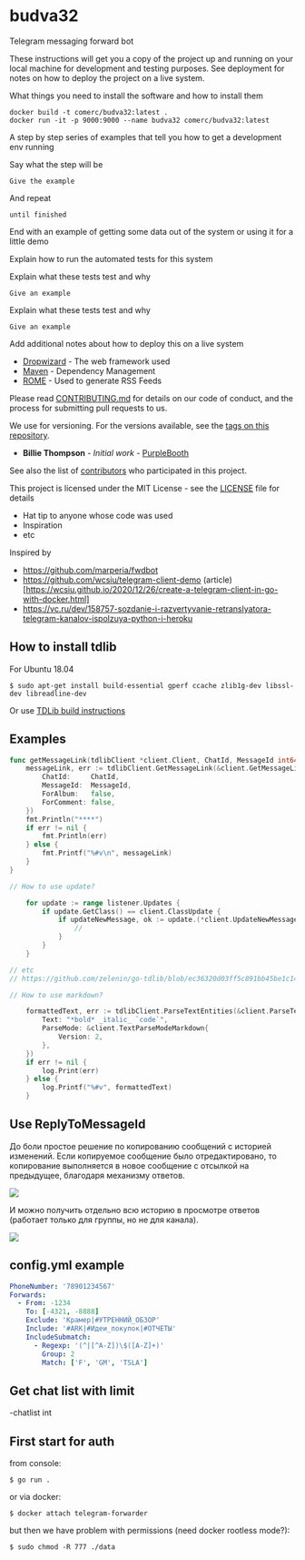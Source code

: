 # budva32

Telegram messaging forward bot

These instructions will get you a copy of the project up and running on your local machine for development and testing purposes. See deployment for notes on how to deploy the project on a live system.

What things you need to install the software and how to install them

```commandline
docker build -t comerc/budva32:latest .
docker run -it -p 9000:9000 --name budva32 comerc/budva32:latest
```

A step by step series of examples that tell you how to get a development env running

Say what the step will be

```
Give the example
```

And repeat

```
until finished
```

End with an example of getting some data out of the system or using it for a little demo

Explain how to run the automated tests for this system

Explain what these tests test and why

```
Give an example
```

Explain what these tests test and why

```
Give an example
```

Add additional notes about how to deploy this on a live system

- [Dropwizard](http://www.dropwizard.io/1.0.2/docs/) - The web framework used
- [Maven](https://maven.apache.org/) - Dependency Management
- [ROME](https://rometools.github.io/rome/) - Used to generate RSS Feeds

Please read [CONTRIBUTING.md](https://gist.github.com/PurpleBooth/b24679402957c63ec426) for details on our code of conduct, and the process for submitting pull requests to us.

We use for versioning. For the versions available, see the [tags on this repository](https://github.com/your/project/tags).

- **Billie Thompson** - _Initial work_ - [PurpleBooth](https://github.com/PurpleBooth)

See also the list of [contributors](https://github.com/your/project/contributors) who participated in this project.

This project is licensed under the MIT License - see the [LICENSE](LICENSE) file for details

- Hat tip to anyone whose code was used
- Inspiration
- etc

Inspired by

- https://github.com/marperia/fwdbot
- https://github.com/wcsiu/telegram-client-demo (article)[https://wcsiu.github.io/2020/12/26/create-a-telegram-client-in-go-with-docker.html]
- https://vc.ru/dev/158757-sozdanie-i-razvertyvanie-retranslyatora-telegram-kanalov-ispolzuya-python-i-heroku

## How to install tdlib

For Ubuntu 18.04

```
$ sudo apt-get install build-essential gperf ccache zlib1g-dev libssl-dev libreadline-dev
```

Or use [TDLib build instructions](https://tdlib.github.io/td/build.html)

## Examples

```go
func getMessageLink(tdlibClient *client.Client, ChatId, MessageId int64) {
	messageLink, err := tdlibClient.GetMessageLink(&client.GetMessageLinkRequest{
		ChatId:     ChatId,
		MessageId:  MessageId,
		ForAlbum:   false,
		ForComment: false,
	})
	fmt.Println("****")
	if err != nil {
		fmt.Println(err)
	} else {
		fmt.Printf("%#v\n", messageLink)
	}
}

// How to use update?

	for update := range listener.Updates {
		if update.GetClass() == client.ClassUpdate {
			if updateNewMessage, ok := update.(*client.UpdateNewMessage); ok {
				//
			}
		}
	}

// etc
// https://github.com/zelenin/go-tdlib/blob/ec36320d03ff5c891bb45be1c14317c195eeadb9/client/type.go#L1028-L1108

// How to use markdown?

	formattedText, err := tdlibClient.ParseTextEntities(&client.ParseTextEntitiesRequest{
		Text: "*bold* _italic_ `code`",
		ParseMode: &client.TextParseModeMarkdown{
			Version: 2,
		},
	})
	if err != nil {
		log.Print(err)
	} else {
		log.Printf("%#v", formattedText)
	}

```

## Use ReplyToMessageId

До боли простое решение по копированию сообщений с историей изменений. Если копируемое сообщение было отредактировано, то копирование выполняется в новое сообщение с отсылкой на предыдущее, благодаря механизму ответов.

![](image1.jpg)

И можно получить отдельно всю историю в просмотре ответов (работает только для группы, но не для канала).

![](image2.jpg)

## config.yml example

```yml
PhoneNumber: '78901234567'
Forwards:
  - From: -1234
    To: [-4321, -8888]
    Exclude: 'Крамер|#УТРЕННИЙ_ОБЗОР'
    Include: '#ARK|#Идеи_покупок|#ОТЧЕТЫ'
    IncludeSubmatch:
      - Regexp: '(^|[^A-Z])\$([A-Z]+)'
        Group: 2
        Match: ['F', 'GM', 'TSLA']
```

## Get chat list with limit

-chatlist int

## First start for auth

from console:

```
$ go run .
```

or via docker:

```
$ docker attach telegram-forwarder
```

but then we have problem with permissions (need docker rootless mode?):

```
$ sudo chmod -R 777 ./data
```
